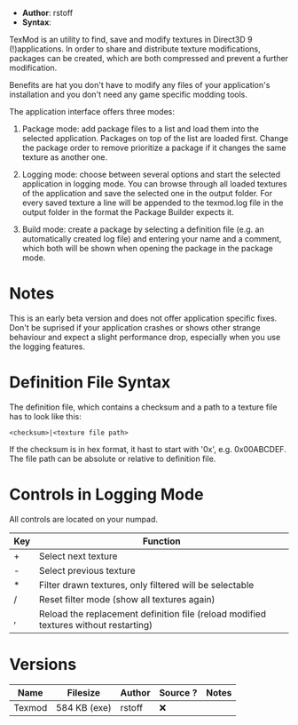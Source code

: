 - **Author**: rstoff
- **Syntax**:

TexMod is an utility to find, save and modify textures in Direct3D 9 (!)applications. In order to share and distribute texture modifications, packages can be created, which are both compressed and prevent a further modification.

Benefits are hat you don't have to modify any files of your application's installation and you don't need any game specific modding tools.

The application interface offers three modes:

1) Package mode: add package files to a list and load them into the selected application.
Packages on top of the list are loaded first. Change the package order to remove prioritize a package if it changes the same texture as another one.

2) Logging mode: choose between several options and start the selected application in logging mode. You can browse through all loaded textures of the application and save the selected one in the output folder.
For every saved texture a line will be appended to the texmod.log file in the output folder in the format the Package Builder expects it.

3) Build mode: create a package by selecting a definition file (e.g. an automatically created log file) and entering your name and a comment, which both will be shown when opening the package in the package mode.

# Notes

This is an early beta version and does not offer application specific fixes. Don't be suprised if your application crashes or shows other strange behaviour and expect a slight performance drop, especially when you use the logging features.

# Definition File Syntax

The definition file, which contains a checksum and a path to a texture file has to look like this:

```
<checksum>|<texture file path>
```

If the checksum is in hex format, it hast to start with '0x', e.g. 0x00ABCDEF. The file path can be absolute or relative to definition file.

# Controls in Logging Mode

All controls are located on your numpad.

| Key | Function                                                |
| --- | ------------------------------------------------------- |
| +   | Select next texture                                     |
| -   | Select previous texture                                 |
| *   | Filter drawn textures, only filtered will be selectable |
| /   | Reset filter mode (show all textures again)             |
| ,   | Reload the replacement definition file (reload modified textures without restarting)                                                        |


# Versions

| Name   | Filesize     | Author | Source ? | Notes |
| ------ | ------------ | ------ | -------- | ----- |
| Texmod | 584 KB (exe) | rstoff | ❌       |       |
